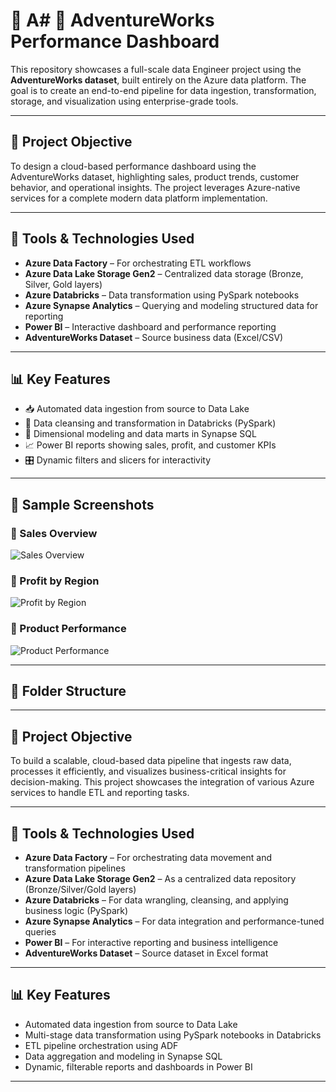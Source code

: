 # 🚀 A# 🚀 AdventureWorks Performance Dashboard

This repository showcases a full-scale data Engineer  project using the **AdventureWorks dataset**, built entirely on the Azure data platform. The goal is to create an end-to-end pipeline for data ingestion, transformation, storage, and visualization using enterprise-grade tools.

---

## 🎯 Project Objective

To design a cloud-based performance dashboard using the AdventureWorks dataset, highlighting sales, product trends, customer behavior, and operational insights. The project leverages Azure-native services for a complete modern data platform implementation.

---

## 🧰 Tools & Technologies Used

- **Azure Data Factory** – For orchestrating ETL workflows  
- **Azure Data Lake Storage Gen2** – Centralized data storage (Bronze, Silver, Gold layers)  
- **Azure Databricks** – Data transformation using PySpark notebooks  
- **Azure Synapse Analytics** – Querying and modeling structured data for reporting  
- **Power BI** – Interactive dashboard and performance reporting  
- **AdventureWorks Dataset** – Source business data (Excel/CSV)

---

## 📊 Key Features

- 📥 Automated data ingestion from source to Data Lake  
- 🔄 Data cleansing and transformation in Databricks (PySpark)  
- 🧮 Dimensional modeling and data marts in Synapse SQL  
- 📈 Power BI reports showing sales, profit, and customer KPIs  
- 🎛️ Dynamic filters and slicers for interactivity  

---

## 📸 Sample Screenshots

### 🔹 Sales Overview  
![Sales Overview](Screenshots/sales-overview.png)

### 🔹 Profit by Region  
![Profit by Region](Screenshots/profit-by-region.png)

### 🔹 Product Performance  
![Product Performance](Screenshots/product-performance.png)

---

## 📁 Folder Structure



---

## 🎯 Project Objective

To build a scalable, cloud-based data pipeline that ingests raw data, processes it efficiently, and visualizes business-critical insights for decision-making. This project showcases the integration of various Azure services to handle ETL and reporting tasks.

---

## 🧰 Tools & Technologies Used

- **Azure Data Factory** – For orchestrating data movement and transformation pipelines  
- **Azure Data Lake Storage Gen2** – As a centralized data repository (Bronze/Silver/Gold layers)  
- **Azure Databricks** – For data wrangling, cleansing, and applying business logic (PySpark)  
- **Azure Synapse Analytics** – For data integration and performance-tuned queries  
- **Power BI** – For interactive reporting and business intelligence  
- **AdventureWorks Dataset** – Source dataset in Excel format  

---

## 📊 Key Features

- Automated data ingestion from source to Data Lake  
- Multi-stage data transformation using PySpark notebooks in Databricks  
- ETL pipeline orchestration using ADF  
- Data aggregation and modeling in Synapse SQL  
- Dynamic, filterable reports and dashboards in Power BI  

---





